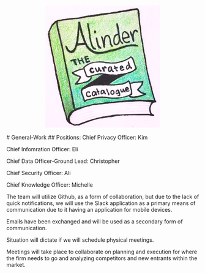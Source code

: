 <p align="center"><img src="AlinderLogo.jpg" width="300" alt="Alinder Logo"/></p>
# General-Work
## Positions: 
  Chief Privacy Officer: Kim
  
  Chief Infomration Officer: Eli
  
  Chief Data Officer-Ground Lead: Christopher
  
  Chief Security Officer: Ali
  
  Chief Knowledge Officer: Michelle
  
  The team will utilize Github, as a form of collaboration, but due to the lack of quick notifications, we will use the Slack application as a primary means of communication due to it having an application for mobile devices.
  
  Emails have been exchanged and will be used as a secondary form of communication.
  
  Situation will dictate if we will schedule physical meetings.
  
  Meetings will take place to collaborate on planning and execution for where the firm needs to go and analyzing competitors and new entrants within the market. 
